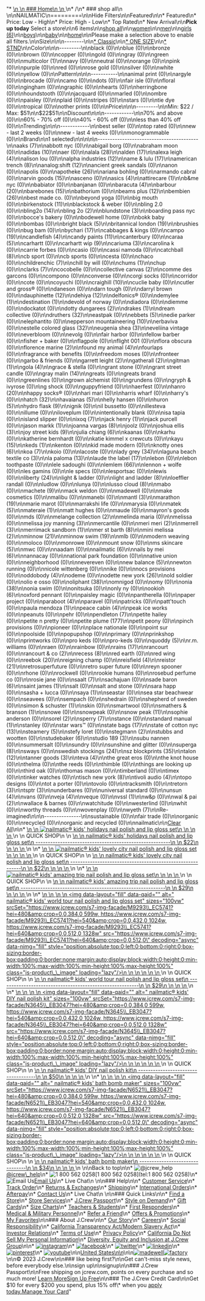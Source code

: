 "*   [\n    \n    ### Home\n    \n    ](/)\n*   /\n*   ### shop all\n    \n\nNAILMATIC\n=========\n\nHide Filters\n\nFeatured\n\n*   Featured\n*   Price: Low - High\n*   Price: High - Low\n*   Top Rated\n*   New Arrival\n\n**Pick up today** Select a store\n\n6 items\n\n[shop all](/all/?crawl=no)\n\n[women](/all/womens?crawl=no)\n\n[men](/all/mens?crawl=no)\n\n[girls (6)](/all/girls?crawl=no)\n\n[boys](/all/boys?crawl=no)\n\n[baby](/all/baby?crawl=no)\n\n[home](/all/home?crawl=no)\n\nPlease make a selection above to enable all filters.\n\nSize\n\n\n--------\n\n[*   Classic](/all/?brand=NAILMATIC&crawl=no&fit=Classic)\n\n[*   ONE SIZE](/all/?brand=NAILMATIC&crawl=no&size=ONE%20SIZE)\n\n[*   STND](/all/?brand=NAILMATIC&crawl=no&size=STND)\n\nColor\n\n\n---------\n\nblack (0)\n\nblue (0)\n\nbronze (0)\n\nbrown (0)\n\ncopper (0)\n\ngold (0)\n\ngray (0)\n\ngreen (0)\n\n[](/all/?brand=NAILMATIC&crawl=no&l_color=root-multicolor)multicolor (1)\n\nnavy (0)\n\nneutral (0)\n\norange (0)\n\npink (0)\n\npurple (0)\n\nred (0)\n\nrose gold (0)\n\nsilver (0)\n\nwhite (0)\n\nyellow (0)\n\nPattern\n\n\n-----------\n\nanimal print (0)\n\nargyle (0)\n\nbrocade (0)\n\ncamo (0)\n\ndots (0)\n\nfair isle (0)\n\nfloral (0)\n\ngingham (0)\n\ngraphic (0)\n\nhearts (0)\n\nherringbone (0)\n\nhoundstooth (0)\n\njacquard (0)\n\nmarled (0)\n\nombre (0)\n\npaisley (0)\n\nplaid (0)\n\nstripes (0)\n\nstars (0)\n\ntie dye (0)\n\ntropical (0)\n\nother prints (0)\n\nPrice\n\n\n---------\n\nMin: $22 / Max: $51\n\n$22$51\n\nDiscount\n\n\n------------\n\n70% and above (0)\n\n60% - 70% off (0)\n\n40% - 60% off (0)\n\nless than 40% off (0)\n\nTrending\n\n\n------------\n\nbest seller (0)\n\ntop rated (0)\n\nnew - last 2 weeks (0)\n\nnew - last 4 weeks (0)\n\nmonogrammable (0)\n\nBrand\n\n1 selected[](/all/?crawl=no)\n\n\n\n\n-----------------------------------------\n\n[](/all/?brand=AAKS,NAILMATIC&crawl=no)aaks (7)\n\nabbott nyc (0)\n\nabigail borg (0)\n\nabraham moon (0)\n\n[](/all/?brand=ADIDAS,NAILMATIC&crawl=no)adidas (10)\n\naer (0)\n\n[](/all/?brand=ALALA,NAILMATIC&crawl=no)alala (28)\n\n[](/all/?brand=ALDEN,NAILMATIC&crawl=no)alden (17)\n\n[](/all/?brand=ALEXA%20LEIGH,NAILMATIC&crawl=no)alexa leigh (4)\n\nalison lou (0)\n\n[](/all/?brand=ALPHA%20INDUSTRIES,NAILMATIC&crawl=no)alpha industries (12)\n\n[](/all/?brand=AME%20%26%20LULU,NAILMATIC&crawl=no)ame & lulu (17)\n\n[](/all/?brand=AMERICAN%20TRENCH,NAILMATIC&crawl=no)american trench (8)\n\n[](/all/?brand=ANALOG%3ASHIFT,NAILMATIC&crawl=no)analog:shift (12)\n\nancient greek sandals (0)\n\nanon (0)\n\napolis (0)\n\n[](/all/?brand=APOTHEKE,NAILMATIC&crawl=no)apotheke (26)\n\nariana bohling (0)\n\narmando cabral (0)\n\n[](/all/?brand=ARVIN%20GOODS,NAILMATIC&crawl=no)arvin goods (15)\n\nasceno (0)\n\n[](/all/?brand=ASICS,NAILMATIC&crawl=no)asics (4)\n\n[](/all/?brand=ATTIRECARE,NAILMATIC&crawl=no)attirecare (1)\n\nb&me nyc (0)\n\nbabiator (0)\n\nbanjanan (0)\n\n[](/all/?brand=BARACUTA,NAILMATIC&crawl=no)baracuta (4)\n\n[](/all/?brand=BARBOUR,NAILMATIC&crawl=no)barbour (20)\n\n[](/all/?brand=BAREBONES,NAILMATIC&crawl=no)barebones (15)\n\nbathorium (0)\n\n[](/all/?brand=BEAMS%20PLUS,NAILMATIC&crawl=no)beams plus (12)\n\n[](/all/?brand=BEMBIEN,NAILMATIC&crawl=no)bembien (26)\n\nbest made co. (0)\n\nbeyond yoga (0)\n\nbig mouth (0)\n\n[](/all/?brand=Birkenstock,NAILMATIC&crawl=no)birkenstock (11)\n\nblackstock & weber (0)\n\nbling 2.0 (0)\n\n[](/all/?brand=BLING2O,NAILMATIC&crawl=no)bling2o (14)\n\n[](/all/?brand=BLING%202o,NAILMATIC&crawl=no)bling 2o (2)\n\n[](/all/?brand=BLUNDSTONE,NAILMATIC&crawl=no)blundstone (3)\n\nboarding pass nyc (0)\n\nbocce's bakery (0)\n\nbodewell home (0)\n\nbokk baby (0)\n\nbombas (0)\n\n[](/all/?brand=BRIGHT%20BLACK,NAILMATIC&crawl=no)bright black (5)\n\n[](/all/?brand=BRITANNICAL%20LONDON,NAILMATIC&crawl=no)britannical london (19)\n\nbrushies (0)\n\nbug bam (0)\n\n[](/all/?brand=BYCHARI,NAILMATIC&crawl=no)bychari (17)\n\ncabbages & kings (0)\n\n[](/all/?brand=CAMPO,NAILMATIC&crawl=no)campo (19)\n\n[](/all/?brand=CANDLEFISH,NAILMATIC&crawl=no)candlefish (4)\n\n[](/all/?brand=CANDY%20PAINTS,NAILMATIC&crawl=no)candy paints (11)\n\ncanterbury (0)\n\n[](/all/?brand=CARAA,NAILMATIC&crawl=no)caraa (5)\n\ncarhartt (0)\n\n[](/all/?brand=CARHARTT%20WIP,NAILMATIC&crawl=no)carhartt wip (9)\n\n[](/all/?brand=CARIUMA,NAILMATIC&crawl=no)cariuma (3)\n\ncarolina k (0)\n\ncarrie forbes (0)\n\ncasio (0)\n\ncassi namoda (0)\n\n[](/all/?brand=CATCHBALL,NAILMATIC&crawl=no)catchball (8)\n\ncb sport (0)\n\ncb sports (0)\n\ncesta (0)\n\nchaco (0)\n\n[](/all/?brand=CHILDRENCHIC,NAILMATIC&crawl=no)childrenchic (7)\n\nchill by will (0)\n\n[](/all/?brand=CHUMS,NAILMATIC&crawl=no)chums (1)\n\nchup (0)\n\n[](/all/?brand=CLARKS,NAILMATIC&crawl=no)clarks (7)\n\ncocobelle (0)\n\n[](/all/?brand=COLLECTIVE%20CANVAS,NAILMATIC&crawl=no)collective canvas (2)\n\ncomme des garcons (0)\n\ncompono (0)\n\nconverse (0)\n\ncorgi socks (0)\n\ncorridor (0)\n\ncote (0)\n\ncoyuchi (0)\n\n[](/all/?brand=CRAIGHILL,NAILMATIC&crawl=no)craighill (10)\n\ncuclie baby (0)\n\ncutler and gross® (0)\n\ndaneson (0)\n\ndarn tough (0)\n\ndarryl brown (0)\n\n[](/all/?brand=DAUPHINETTE,NAILMATIC&crawl=no)dauphinette (12)\n\n[](/all/?brand=DEHIYA,NAILMATIC&crawl=no)dehiya (12)\n\ndelfonics® (0)\n\n[](/all/?brand=DEMYLEE,NAILMATIC&crawl=no)demylee (1)\n\n[](/all/?brand=DESTINATION,NAILMATIC&crawl=no)destination (1)\n\ndevold of norway (0)\n\ndiadora (0)\n\ndiemme (0)\n\ndockatot (0)\n\n[](/all/?brand=DOTTY%20DUNGAREES,NAILMATIC&crawl=no)dotty dungarees (2)\n\n[](/all/?brand=DRAKES,NAILMATIC&crawl=no)drakes (1)\n\ndream collective (0)\n\n[](/all/?brand=DRUTHERS,NAILMATIC&crawl=no)druthers (32)\n\neastpak (0)\n\n[](/all/?brand=EBBETS,NAILMATIC&crawl=no)ebbets (5)\n\nedie parker (0)\n\nelephantito (0)\n\n[](/all/?brand=EPPERSON%20MOUNTAINEERING,NAILMATIC&crawl=no)epperson mountaineering (10)\n\nerbaviva (0)\n\n[](/all/?brand=ESTELLE%20COLORED%20GLASS,NAILMATIC&crawl=no)estelle colored glass (32)\n\n[](/all/?brand=EUGENIA%20SHEA,NAILMATIC&crawl=no)eugenia shea (3)\n\neveliina vintage (0)\n\neverbloom (0)\n\nevolg (0)\n\nfair harbor (0)\n\nfellow barber (0)\n\nfisher + baker (0)\n\nflagpole (0)\n\nflight 001 (0)\n\nflora obscura (0)\n\n[](/all/?brand=FLORENCE%20MARINE,NAILMATIC&crawl=no)florence marine (2)\n\n[](/all/?brand=FOUND%20MY%20ANIMAL,NAILMATIC&crawl=no)found my animal (4)\n\nfourlaps (0)\n\nfragrance with benefits (0)\n\nfreedom moses (0)\n\nfronteer (0)\n\ngarbo & friends (0)\n\n[](/all/?brand=GARRETT%20LEIGHT,NAILMATIC&crawl=no)garrett leight (2)\n\n[](/all/?brand=GATHERALL,NAILMATIC&crawl=no)gatherall (2)\n\n[](/all/?brand=GITMAN,NAILMATIC&crawl=no)gitman (1)\n\n[](/all/?brand=GOLA,NAILMATIC&crawl=no)gola (4)\n\ngrace & stella (0)\n\ngrant stone (0)\n\ngrant street candle (0)\n\n[](/all/?brand=GRAY%20MALIN,NAILMATIC&crawl=no)gray malin (14)\n\ngreats (0)\n\ngreats brand (0)\n\ngreenlines (0)\n\ngrown alchemist (0)\n\ngrundens (0)\n\ngryph & ivyrose (0)\n\ng shock (0)\n\nguppyfriend (0)\n\nhaerfest (0)\n\n[](/all/?brand=HANRO,NAILMATIC&crawl=no)hanro (20)\n\nhappy socks® (0)\n\nhari mari (0)\n\nharris wharf (0)\n\nharry's (0)\n\n[](/all/?brand=HATCH,NAILMATIC&crawl=no)hatch (32)\n\n[](/all/?brand=HAVAIANAS,NAILMATIC&crawl=no)havaianas (5)\n\nhelly hansen (0)\n\n[](/all/?brand=HURON,NAILMATIC&crawl=no)huron (5)\n\n[](/all/?brand=HYDRO%20FLASK,NAILMATIC&crawl=no)hydro flask (9)\n\nignik (0)\n\nil bussetto (0)\n\nillesteva (0)\n\nillume (0)\n\niloveplum (0)\n\nintentionally blank (0)\n\nisa tapia (0)\n\nisland slipper (0)\n\n[](/all/?brand=IXOQ,NAILMATIC&crawl=no)ixoq (7)\n\n[](/all/?brand=JACK%20HENRY,NAILMATIC&crawl=no)jack henry (1)\n\njack purcell (0)\n\n[](/all/?brand=JASON%20MARKK,NAILMATIC&crawl=no)jason markk (1)\n\n[](/all/?brand=JOANNA%20VARGAS,NAILMATIC&crawl=no)joanna vargas (8)\n\njoolz (0)\n\n[](/all/?brand=JOSHUA%20ELLIS,NAILMATIC&crawl=no)joshua ellis (3)\n\n[](/all/?brand=JOY%20STREET%20KIDS,NAILMATIC&crawl=no)joy street kids (9)\n\n[](/all/?brand=Julia%20Chiang,NAILMATIC&crawl=no)julia chiang (6)\n\nkaanas (0)\n\nkarhu (0)\n\nkatherine bernhardt (0)\n\nkatie kimmel x crewcuts (0)\n\n[](/all/?brand=KAYU,NAILMATIC&crawl=no)kayu (15)\n\n[](/all/?brand=KEDS,NAILMATIC&crawl=no)keds (1)\n\nkenton (0)\n\nkid made modern (0)\n\n[](/all/?brand=KNOTTY%20ONES,NAILMATIC&crawl=no)knotty ones (6)\n\n[](/all/?brand=KOA,NAILMATIC&crawl=no)koa (7)\n\nkoio (0)\n\nlacoste (0)\n\n[](/all/?brand=LADY%20GREY,NAILMATIC&crawl=no)lady grey (34)\n\n[](/all/?brand=LAGUNA%20BEACH%20TEXTILE%20CO,NAILMATIC&crawl=no)laguna beach textile co (3)\n\n[](/all/?brand=LA%20PALOMA,NAILMATIC&crawl=no)la paloma (13)\n\n[](/all/?brand=LAUDE%20THE%20LABEL,NAILMATIC&crawl=no)laude the label (17)\n\nlebon (0)\n\nlebon toothpaste (0)\n\nlele sadoughi (0)\n\n[](/all/?brand=LEMLEM,NAILMATIC&crawl=no)lemlem (66)\n\nlennon + wolfe (0)\n\nles gamins (0)\n\nle specs (0)\n\nlesportsac (0)\n\nlewis (0)\n\n[](/all/?brand=LIBERTY,NAILMATIC&crawl=no)liberty (24)\n\nlight & ladder (0)\n\n[](/all/?brand=LIGHT%20AND%20LADDER,NAILMATIC&crawl=no)light and ladder (8)\n\nloeffler randall (0)\n\nludlow (0)\n\nlunya (0)\n\n[](/all/?brand=LUSSO%20CLOUD,NAILMATIC&crawl=no)lusso cloud (8)\n\nmabo (0)\n\n[](/all/?brand=MACHETE,NAILMATIC&crawl=no)machete (9)\n\nmack weldon (0)\n\nmadewell (0)\n\nmake cosmetics (0)\n\nmalibu (0)\n\nmanebi (0)\n\n[](/all/?brand=MANTL,NAILMATIC&crawl=no)mantl (3)\n\n[](/all/?brand=MARATHON,NAILMATIC&crawl=no)marathon (19)\n\nmarie marot (0)\n\nmarrakshi life (0)\n\nmarysia (0)\n\n[](/all/?brand=MATEK,NAILMATIC&crawl=no)matek (5)\n\n[](/all/?brand=MATERAIE,NAILMATIC&crawl=no)materaie (1)\n\nmatt hughes (0)\n\nmaude (0)\n\nmayron's goods (0)\n\nmds (0)\n\n[](/all/?brand=MELANGE%20COLLECTION,NAILMATIC&crawl=no)melange collection (2)\n\nmelinda maria (0)\n\nmelissa (0)\n\n[](/all/?brand=MELISSA%20JOY%20MANNING,NAILMATIC&crawl=no)melissa joy manning (3)\n\nmercantile (0)\n\n[](/all/?brand=MERI%20MERI,NAILMATIC&crawl=no)meri meri (2)\n\n[](/all/?brand=MERRELL,NAILMATIC&crawl=no)merrell (3)\n\n[](/all/?brand=MERRIMACK%20SANDBORN,NAILMATIC&crawl=no)merrimack sandborn (1)\n\n[](/all/?brand=MER%20ST%20BARTH,NAILMATIC&crawl=no)mer st barth (8)\n\n[](/all/?brand=MINI%20MELISSA,NAILMATIC&crawl=no)mini melissa (2)\n\n[](/all/?brand=MINNOW,NAILMATIC&crawl=no)minnow (21)\n\n[](/all/?brand=MINNOW%20SWIM,NAILMATIC&crawl=no)minnow swim (19)\n\nmlb (0)\n\nmodern weaving (0)\n\nmoloco (0)\n\nmonrowe (0)\n\nmount snow (0)\n\n[](/all/?brand=MS%20SKINCARE,NAILMATIC&crawl=no)ms skincare (5)\n\nmwc (0)\n\nnaadam (0)\n\n[](/all/?crawl=no)nailmatic (6)\n\n[](/all/?brand=NAILMATIC,NAILS%20BY%20MEI&crawl=no)nails by mei (6)\n\nnannacay (0)\n\nnational park foundation (0)\n\nnative union (0)\n\nneighborhood (0)\n\nnevereven (0)\n\n[](/all/?brand=NAILMATIC,New%20Balance&crawl=no)new balance (5)\n\nnewton running (0)\n\nnicole wittenberg (0)\n\nnike (0)\n\nnocs provisions (0)\n\n[](/all/?brand=NAILMATIC,ODDOBODY&crawl=no)oddobody (4)\n\nodeme (0)\n\n[](/all/?brand=NAILMATIC,ODETTE%20NEW%20YORK&crawl=no)odette new york (26)\n\nold soldier (0)\n\nolio e osso (0)\n\n[](/all/?brand=NAILMATIC,OLIPHANT&crawl=no)oliphant (38)\n\nomnigod (0)\n\nomy (0)\n\n[](/all/?brand=NAILMATIC,ONIA&crawl=no)onia (38)\n\nonia swim (0)\n\nonitsuka (0)\n\nonly ny (0)\n\n[](/all/?brand=NAILMATIC,OOKIOH&crawl=no)ookioh (6)\n\noxford pennant (0)\n\npaisley magic (0)\n\npantherella (0)\n\npaper project (0)\n\n[](/all/?brand=NAILMATIC,PARABOOT&crawl=no)paraboot (4)\n\nparavel (0)\n\npatricks (0)\n\npatt'touch (0)\n\n[](/all/?brand=NAILMATIC,PAULA%20MENDOZA&crawl=no)paula mendoza (1)\n\n[](/all/?brand=NAILMATIC,PEACE%20CABIN&crawl=no)peace cabin (4)\n\npeak ice works (0)\n\npeanuts (0)\n\npehr (0)\n\n[](/all/?brand=NAILMATIC,PENDLETON&crawl=no)pendleton (7)\n\npetite hailey (0)\n\npetite n pretty (0)\n\n[](/all/?brand=NAILMATIC,PETITE%20PLUME&crawl=no)petite plume (177)\n\npetit peony (0)\n\npinch provisions (0)\n\npioneer (0)\n\nplace nationale (0)\n\npoint sur (0)\n\npoolside (0)\n\npopupshop (0)\n\nprimary (0)\n\nprinkshop (0)\n\nprintworks (0)\n\npro keds (0)\n\npro-keds (0)\n\n[](/all/?brand=NAILMATIC,QUODDY&crawl=no)quoddy (5)\n\nr.m. williams (0)\n\nraen (0)\n\nrainbow (0)\n\n[](/all/?brand=NAILMATIC,RAINS&crawl=no)rains (17)\n\nrancourt (0)\n\n[](/all/?brand=NAILMATIC,RANCOURT%20%26%20CO&crawl=no)rancourt & co (2)\n\n[](/all/?brand=NAILMATIC,RECESS&crawl=no)recess (8)\n\nred earth (0)\n\nred wing (0)\n\n[](/all/?brand=NAILMATIC,REEBOK&crawl=no)reebok (20)\n\nreigning champ (0)\n\n[](/all/?brand=NAILMATIC,REISFIELD&crawl=no)reisfield (4)\n\n[](/all/?brand=NAILMATIC,REISTOR&crawl=no)reistor (21)\n\nretrosuperfuture (0)\n\nretro super future (0)\n\nreyn spooner (0)\n\nrhone (0)\n\nrockwell (0)\n\nrookie humans (0)\n\nrosebud perfume co (0)\n\nrosie jane (0)\n\n[](/all/?brand=NAILMATIC,SAALT&crawl=no)saalt (7)\n\nsachajuan (0)\n\n[](/all/?brand=NAILMATIC,SADE%20BARON&crawl=no)sade baron (6)\n\n[](/all/?brand=NAILMATIC,SAINT%20JAMES&crawl=no)saint james (1)\n\nsalt (0)\n\nsalt and stone (0)\n\nsara happ (0)\n\nsasha + lucca (0)\n\n[](/all/?brand=NAILMATIC,SAYA&crawl=no)saya (1)\n\nseastar (0)\n\nsea star beachwear (0)\n\nseavees (0)\n\nsempach (0)\n\nshedrain (0)\n\nshepherd of sweden (0)\n\n[](/all/?brand=NAILMATIC,SIMON%20%26%20SCHUSTER&crawl=no)simon & schuster (1)\n\nskin (0)\n\nsmartwool (0)\n\n[](/all/?brand=NAILMATIC,SMATHERS%20%26%20BRANSON&crawl=no)smathers & branson (1)\n\nsnowe (0)\n\nsnowpeak (0)\n\n[](/all/?brand=NAILMATIC,SNOW%20PEAK&crawl=no)snow peak (11)\n\nsophie anderson (0)\n\n[](/all/?brand=NAILMATIC,SOREL&crawl=no)sorel (2)\n\n[](/all/?brand=NAILMATIC,SPERRY&crawl=no)sperry (7)\n\nstance (0)\n\n[](/all/?brand=NAILMATIC,STANDARD%20MANUAL&crawl=no)standard manual (1)\n\nstanley (0)\n\nstar wars™ (0)\n\n[](/all/?brand=NAILMATIC,STATE%20BAGS&crawl=no)state bags (17)\n\n[](/all/?brand=NAILMATIC,STATE%20OF%20COTTON%20NYC&crawl=no)state of cotton nyc (13)\n\n[](/all/?brand=NAILMATIC,STEAMERY&crawl=no)steamery (5)\n\nstefy loret (0)\n\n[](/all/?brand=NAILMATIC,STEGMANN&crawl=no)stegmann (2)\n\nstubbs and wootten (0)\n\n[](/all/?brand=NAILMATIC,STUDEBAKER&crawl=no)studebaker (6)\n\n[](/all/?brand=NAILMATIC,STUDIO%20189&crawl=no)studio 189 (3)\n\nsubu nannen (0)\n\nsummersalt (0)\n\nsundry (0)\n\nsunshine and glitter (0)\n\n[](/all/?brand=NAILMATIC,SUPERGA&crawl=no)superga (8)\n\nsways (0)\n\n[](/all/?brand=NAILMATIC,SWEDISH%20STOCKINGS&crawl=no)swedish stockings (24)\n\n[](/all/?brand=NAILMATIC,SZ%20BLOCKPRINTS&crawl=no)sz blockprints (35)\n\n[](/all/?brand=NAILMATIC,TALON&crawl=no)talon (12)\n\n[](/all/?brand=NAILMATIC,TANNER%20GOODS&crawl=no)tanner goods (3)\n\n[](/all/?brand=NAILMATIC,TEVA&crawl=no)teva (4)\n\nthe great eros (0)\n\nthe knot house (0)\n\nthelma (0)\n\nthe reeds (0)\n\nthimble (0)\n\nthings are looking up (0)\n\nthird oak (0)\n\nthomas mason (0)\n\ntimberland (0)\n\ntimex (0)\n\ntinker watches (0)\n\n[](/all/?brand=NAILMATIC,TISCH%20NEW%20YORK&crawl=no)tisch new york (8)\n\n[](/all/?brand=NAILMATIC,TIVOLI%20AUDIO&crawl=no)tivoli audio (4)\n\ntopo designs (0)\n\ntot a porter (0)\n\ntovolo (0)\n\ntracksmith (0)\n\n[](/all/?brand=NAILMATIC,TRETORN&crawl=no)tretorn (3)\n\n[](/all/?brand=NAILMATIC,TSPTR&crawl=no)tsptr (3)\n\nunderbares (0)\n\nuniversal standard (0)\n\n[](/all/?brand=NAILMATIC,UNSUN&crawl=no)unsun (4)\n\nvans (0)\n\n[](/all/?brand=NAILMATIC,VEJA&crawl=no)veja (4)\n\nveque (0)\n\n[](/all/?brand=NAILMATIC,VSSL&crawl=no)vssl (1)\n\nw&p (0)\n\n[](/all/?brand=NAILMATIC,WAL%20%26%20PAI&crawl=no)wal & pai (2)\n\nwallace & barnes (0)\n\nwatchitude (0)\n\nwesterlind (0)\n\nwhit (0)\n\nworthy threads (0)\n\nwovenplay (0)\n\n[](/all/?brand=NAILMATIC,WYETH&crawl=no)wyeth (7)\n\nRe-imagined\n\n\n---------------\n\nsustainable (0)\n\nfair trade (0)\n\norganic (0)\n\nrecycled (0)\n\norganic and recycled (0)\n\nnailmatic[](/all/?crawl=no)\n\n[Clear All](/all/?crawl=no)\n\n*   [\n    \n    ![ nailmatic® kids' holidays nail polish and lip gloss set](https://www.jcrew.com/s7-img-facade/M9286_EC5741?hei=640&crop=0,0,512,0)\n    \n    \n    \n    ](/p/girls/categories/accessories/fun-finds/nailmatic-kids-holidays-nail-polish-and-lip-gloss-set/M9286?display=standard&fit=Classic&color_name=multi&colorProductCode=M9286)\n    \n    QUICK SHOP\n    \n    [\n    \n    nailmatic® kids' holidays nail polish and lip gloss set\n    -------------------------------------------------------\n    \n    $22\n    \n    \n    \n    ](/p/girls/categories/accessories/fun-finds/nailmatic-kids-holidays-nail-polish-and-lip-gloss-set/M9286?display=standard&fit=Classic&color_name=multi&colorProductCode=M9286)\n    \n*   [\n    \n    ![ nailmatic® kids' lovely city nail polish and lip gloss set](https://www.jcrew.com/s7-img-facade/M9287_EC5741?hei=640&crop=0,0,512,0)\n    \n    \n    \n    ](/p/girls/categories/accessories/fun-finds/nailmatic-kids-lovely-city-nail-polish-and-lip-gloss-set/M9287?display=standard&fit=Classic&color_name=multi&colorProductCode=M9287)\n    \n    QUICK SHOP\n    \n    [\n    \n    nailmatic® kids' lovely city nail polish and lip gloss set\n    ----------------------------------------------------------\n    \n    $22\n    \n    \n    \n    ](/p/girls/categories/accessories/fun-finds/nailmatic-kids-lovely-city-nail-polish-and-lip-gloss-set/M9287?display=standard&fit=Classic&color_name=multi&colorProductCode=M9287)\n    \n*   [\n    \n    ![ nailmatic® kids' amazing trip nail polish and lip gloss set](https://www.jcrew.com/s7-img-facade/M9292_EC5741?hei=640&crop=0,0,512,0)\n    \n    \n    \n    ](/p/girls/categories/accessories/fun-finds/nailmatic-kids-amazing-trip-nail-polish-and-lip-gloss-set/M9292?display=standard&fit=Classic&color_name=multi&colorProductCode=M9292)\n    \n    QUICK SHOP\n    \n    [\n    \n    nailmatic® kids' amazing trip nail polish and lip gloss set\n    -----------------------------------------------------------\n    \n    $29\n    \n    \n    \n    ](/p/girls/categories/accessories/fun-finds/nailmatic-kids-amazing-trip-nail-polish-and-lip-gloss-set/M9292?display=standard&fit=Classic&color_name=multi&colorProductCode=M9292)\n    \n*   [\n    \n    ![ nailmatic® kids' world tour nail polish and lip gloss set](data:image/gif;base64,R0lGODlhAQABAIAAAAAAAP///yH5BAEAAAAALAAAAAABAAEAAAIBRAA7)\n    \n    <img data-layout=\"fill\" data-qaid=\"\" alt=\" nailmatic® kids&#x27; world tour nail polish and lip gloss set\" sizes=\"100vw\" srcSet=\"https://www.jcrew.com/s7-img-facade/M9293\\_EC5741?hei=480&amp;crop=0,0,384,0 599w, https://www.jcrew.com/s7-img-facade/M9293\\_EC5741?hei=540&amp;crop=0,0,432,0 1024w, https://www.jcrew.com/s7-img-facade/M9293\\_EC5741?hei=640&amp;crop=0,0,512,0 1328w\" src=\"https://www.jcrew.com/s7-img-facade/M9293\\_EC5741?hei=640&amp;crop=0,0,512,0\" decoding=\"async\" data-nimg=\"fill\" style=\"position:absolute;top:0;left:0;bottom:0;right:0;box-sizing:border-box;padding:0;border:none;margin:auto;display:block;width:0;height:0;min-width:100%;max-width:100%;min-height:100%;max-height:100%\" class=\"js-product\\_\\_image\" loading=\"lazy\"/>\n    \n    \n    \n    \n    \n    ](/p/girls/categories/accessories/fun-finds/nailmatic-kids-world-tour-nail-polish-and-lip-gloss-set/M9293?display=standard&fit=Classic&color_name=multi&colorProductCode=M9293)\n    \n    QUICK SHOP\n    \n    [\n    \n    nailmatic® kids' world tour nail polish and lip gloss set\n    ---------------------------------------------------------\n    \n    $29\n    \n    \n    \n    ](/p/girls/categories/accessories/fun-finds/nailmatic-kids-world-tour-nail-polish-and-lip-gloss-set/M9293?display=standard&fit=Classic&color_name=multi&colorProductCode=M9293)\n    \n*   [\n    \n    ![ nailmatic® kids' DIY nail polish kit](data:image/gif;base64,R0lGODlhAQABAIAAAAAAAP///yH5BAEAAAAALAAAAAABAAEAAAIBRAA7)\n    \n    <img data-layout=\"fill\" data-qaid=\"\" alt=\" nailmatic® kids&#x27; DIY nail polish kit\" sizes=\"100vw\" srcSet=\"https://www.jcrew.com/s7-img-facade/N3645\\_EB3047?hei=480&amp;crop=0,0,384,0 599w, https://www.jcrew.com/s7-img-facade/N3645\\_EB3047?hei=540&amp;crop=0,0,432,0 1024w, https://www.jcrew.com/s7-img-facade/N3645\\_EB3047?hei=640&amp;crop=0,0,512,0 1328w\" src=\"https://www.jcrew.com/s7-img-facade/N3645\\_EB3047?hei=640&amp;crop=0,0,512,0\" decoding=\"async\" data-nimg=\"fill\" style=\"position:absolute;top:0;left:0;bottom:0;right:0;box-sizing:border-box;padding:0;border:none;margin:auto;display:block;width:0;height:0;min-width:100%;max-width:100%;min-height:100%;max-height:100%\" class=\"js-product\\_\\_image\" loading=\"lazy\"/>\n    \n    \n    \n    \n    \n    ](/p/girls/categories/accessories/fun-finds/nailmatic-kids-diy-nail-polish-kit/N3645?display=standard&fit=Classic&color_name=multicolor&colorProductCode=N3645)\n    \n    QUICK SHOP\n    \n    [\n    \n    nailmatic® kids' DIY nail polish kit\n    ------------------------------------\n    \n    $50\n    \n    \n    \n    ](/p/girls/categories/accessories/fun-finds/nailmatic-kids-diy-nail-polish-kit/N3645?display=standard&fit=Classic&color_name=multicolor&colorProductCode=N3645)\n    \n*   [\n    \n    ![ nailmatic® kids' bath bomb maker](data:image/gif;base64,R0lGODlhAQABAIAAAAAAAP///yH5BAEAAAAALAAAAAABAAEAAAIBRAA7)\n    \n    <img data-layout=\"fill\" data-qaid=\"\" alt=\" nailmatic® kids&#x27; bath bomb maker\" sizes=\"100vw\" srcSet=\"https://www.jcrew.com/s7-img-facade/N6521\\_EB3047?hei=480&amp;crop=0,0,384,0 599w, https://www.jcrew.com/s7-img-facade/N6521\\_EB3047?hei=540&amp;crop=0,0,432,0 1024w, https://www.jcrew.com/s7-img-facade/N6521\\_EB3047?hei=640&amp;crop=0,0,512,0 1328w\" src=\"https://www.jcrew.com/s7-img-facade/N6521\\_EB3047?hei=640&amp;crop=0,0,512,0\" decoding=\"async\" data-nimg=\"fill\" style=\"position:absolute;top:0;left:0;bottom:0;right:0;box-sizing:border-box;padding:0;border:none;margin:auto;display:block;width:0;height:0;min-width:100%;max-width:100%;min-height:100%;max-height:100%\" class=\"js-product\\_\\_image\" loading=\"lazy\"/>\n    \n    \n    \n    \n    \n    ](/p/girls/categories/accessories/fun-finds/nailmatic-kids-bath-bomb-maker/N6521?display=standard&fit=Classic&color_name=multicolor&colorProductCode=N6521)\n    \n    QUICK SHOP\n    \n    [\n    \n    nailmatic® kids' bath bomb maker\n    --------------------------------\n    \n    $34\n    \n    \n    \n    ](/p/girls/categories/accessories/fun-finds/nailmatic-kids-bath-bomb-maker/N6521?display=standard&fit=Classic&color_name=multicolor&colorProductCode=N6521)\n    \n\nBack to top\n\n*   ![@jcrew_help](/next-static/images/sidecar-modules/footer/twitter-2.svg)[@jcrew\\_help](https://twitter.com/jcrew_help)\n*   ![1 800 562 0258](/next-static/images/sidecar-modules/footer/phone-2.svg)[1 800 562 0258](tel:1 800 562 0258)\n*   ![Email Us](/next-static/images/sidecar-modules/footer/email.svg)[Email Us](mailto:help@jcrew.com)\n*   Live Chat\n    \n\n### Help\n\n*   [Customer Service](/help/customer-service)\n*   [Track Order](/help/order-status)\n*   [Returns & Exchanges](/help/returns-exchanges)\n*   [Shipping](/help/shipping-handling)\n*   [International Orders](/help/international-orders)\n*   [Afterpay](/afterpay-faq)\n*   [Contact Us](/help/contact-us)\n*   Live Chat\n    \n\n### Quick Links\n\n*   [Find a Store](https://stores.jcrew.com/search)\n*   [Store Services](/s/store-services)\n*   [J.Crew Passport](/s/rewards)\n*   [Style on Demand](/s/style-on-demand)\n*   [Gift Cards](/help/gift-card)\n*   [Size Charts](/r/size-charts)\n*   [Teachers & Students](/s/teacher-student-discount)\n*   [First Responders](/s/military-medical-first-responder-discount)\n*   [Medical & Military Personnel](/s/military-medical-first-responder-discount)\n*   [Refer a Friend](/share)\n*   [Offers & Promotions](/best-deals)\n*   [My Favorites](/favorites)\n\n### About J.Crew\n\n*   [Our Story](/s/aboutus)\n*   [Careers](https://jobs.jcrew.com)\n*   [Social Responsibility](/s/corporate-responsibility)\n*   [California Transparency Act/Modern Slavery Act](/s/CSR-california-transparency-act)\n*   [Investor Relations](https://investors.jcrew.com)\n*   [Terms of Use](/help/terms-of-use)\n*   [Privacy Policy](/help/privacy-policy)\n*   [California Do Not Sell My Personal Information](https://jcrew.clarip.com/dsr/create?brand=jcrew&type=3)\n*   [Diversity, Equity and Inclusion at J.Crew Group](/s/diversity-equity-inclusion)\n\n*   [![instagram](/next-static/images/sidecar-modules/footer/instagram-2.svg)](http://instagram.com/jcrew)\n*   [![facebook](/next-static/images/sidecar-modules/footer/facebook-2.svg)](https://www.facebook.com/jcrew)\n*   [![twitter](/next-static/images/sidecar-modules/footer/twitter-2.svg)](https://twitter.com/jcrew)\n*   [![linkedin](/next-static/images/sidecar-modules/footer/linkedin.svg)](https://www.linkedin.com/company/j-crew)\n*   [![pinterest](/next-static/images/sidecar-modules/footer/pinterest-2.svg)](http://pinterest.com/jcrew/)\n*   [![youtube](/next-static/images/sidecar-modules/footer/youtube-2.svg)](http://www.youtube.com/user/jcrewinsider)\n\n[United States\n\n](/r/context-chooser)\n\n[![madewell](/next-static/images/sidecar-modules/footer/madewell.svg)](https://www.madewell.com)[![factory](/next-static/images/sidecar-modules/navigation/jcrew-factory-logo-black.svg)](https://factory.jcrew.com)\n\n© 2023 J.Crew\n\n### like being first?\n\nGet can't-miss style news, before everybody else.\n\nsign up\n\nsignup\n\n### J.Crew Passport\n\nFree shipping on jcrew.com, points on every purchase and so much more! [Learn More](/s/rewards)[Sign Up Free](/?register=true)\n\n### The J.Crew Credit Card\n\nGet $10 for every $200 you spend, plus 15% off\\* when you [apply today.](/s/credit-card)[Manage Your Card](https://d.comenity.net/jcrew/)"